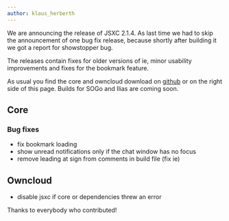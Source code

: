 ```yaml
---
author: klaus_herberth
---
```


We are announcing the release of JSXC 2.1.4. As last time we had to skip the announcement of one bug fix release, because shortly after building it we got a report for showstopper bug.

The releases contain fixes for older versions of ie, minor usability improvements and fixes for the bookmark feature.

As usual you find the core and owncloud download on [github](https://github.com/jsxc/) or on the right side of this page. Builds for SOGo and Ilias are coming soon.

## Core

### Bug fixes

- fix bookmark loading
- show unread notifications only if the chat window has no focus
- remove leading at sign from comments in build file (fix ie)

## Owncloud

- disable jsxc if core or dependencies threw an error



Thanks to everybody who contributed!
